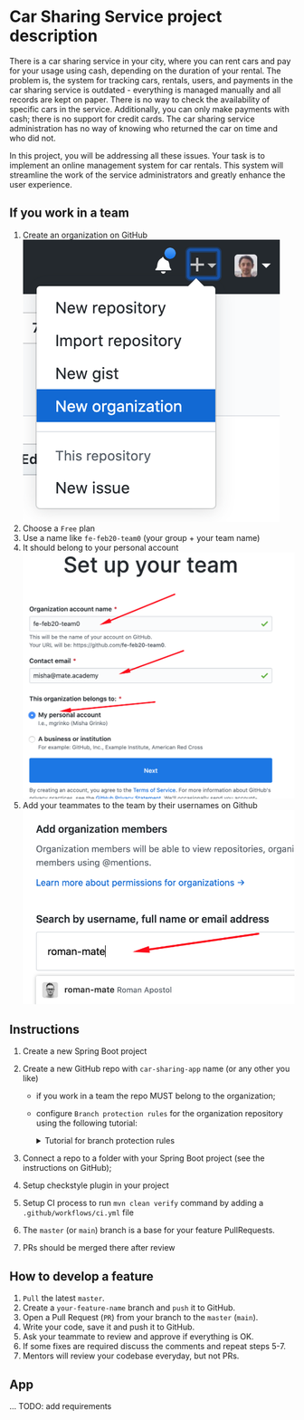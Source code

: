 # Car Sharing Service project description
There is a car sharing service in your city, where you can rent cars and pay for your usage using cash, depending on the duration of your rental.
The problem is, the system for tracking cars, rentals, users, and payments in the car sharing service is outdated - everything is managed manually and all records are kept on paper. There is no way to check the availability of specific cars in the service. Additionally, you can only make payments with cash; there is no support for credit cards. The car sharing service administration has no way of knowing who returned the car on time and who did not.

In this project, you will be addressing all these issues. Your task is to implement an online management system for car rentals. This system will streamline the work of the service administrators and greatly enhance the user experience.


## If you work in a team

1. Create an organization on GitHub
   ![Create an organization](./description/create-an-organization.png)
2. Choose a `Free` plan
3. Use a name like `fe-feb20-team0` (your group + your team name)
4. It should belong to your personal account
   ![Set up your team](./description/set-up-your-team.png)
5. Add your teammates to the team by their usernames on Github
   ![Add your teammate](./description/add-your-teammate.png)

## Instructions
1. Create a new Spring Boot project
2. Create a new GitHub repo with `car-sharing-app` name (or any other you like)
   - if you work in a team the repo MUST belong to the organization;
   - configure `Branch protection rules` for the organization repository using the following tutorial:

     <details>
       <summary>Tutorial for branch protection rules</summary>

     Go to the repository settings
     STEP #1
     ![Add your teammate](./description/first-step-for-branch-protection-rules.png)

     STEP #2
     ![Add your teammate](./description/second-step-for-branch-protection-rules.png)

     Add the rule with only next settings
     STEP #3
     ![Add your teammate](./description/third-step-for-branch-protection-rules.png)

     More information about all other settings at the [link](https://docs.github.com/en/repositories/configuring-branches-and-merges-in-your-repository/defining-the-mergeability-of-pull-requests/managing-a-branch-protection-rule)
     </details>

3. Connect a repo to a folder with your Spring Boot project (see the instructions on GitHub);
4. Setup checkstyle plugin in your project
5. Setup CI process to run `mvn clean verify` command by adding a `.github/workflows/ci.yml` file
6. The `master` (or `main`) branch is a base for your feature PullRequests.
7. PRs should be merged there after review

## How to develop a feature

1. `Pull` the latest `master`.
2. Create a `your-feature-name` branch and `push` it to GitHub.
3. Open a Pull Request (`PR`) from your branch to the `master` (`main`).
4. Write your code, save it and push it to GitHub.
5. Ask your teammate to review and approve if everything is OK.
6. If some fixes are required discuss the comments and repeat steps 5-7.
7. Mentors will review your codebase everyday, but not PRs.

## App

... TODO: add requirements